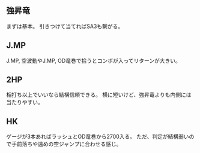 ## 強昇竜

まずは基本。
引きつけて当てればSA3も繋がる。

## J.MP

J.MP, 空波動やJ.MP, OD竜巻で拾うとコンボが入ってリターンが大きい。

## 2HP

相打ち以上でいいなら結構信頼できる。
横に短いけど、強昇竜よりも内側には当たりやすい。

## HK

ゲージが3本あればラッシュとOD竜巻から2700入る。
ただ、判定が結構弱いので手前落ちや遠めの空ジャンプに合わせる感じ。

